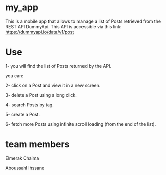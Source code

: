 # my_app
This is a mobile app that allows to manage a list of Posts retrieved from the REST API DummyApi.
This API is accessible via this link: https://dummyapi.io/data/v1/post

# Use
1- you will find the list of Posts returned by the API.

you can:

2- click on a Post and view it in a new screen.

3- delete a Post using a long click.

4- search Posts by tag.

5- create a Post.

6- fetch more Posts using infinite scroll loading (from the end of the list).

# team members
Elmerak Chaima

Aboussahl Ihssane
